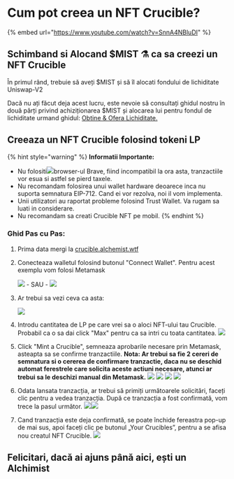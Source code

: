 # Cum pot creea un NFT Crucible?

{% embed url="https://www.youtube.com/watch?v=SnnA4NBluDI" %}

## Schimband si Alocand $MIST ⚗️ ca sa creezi un NFT Crucible

În primul rând, trebuie să aveți $MIST și să îl alocati fondului de lichiditate Uniswap-V2 

Dacă nu ați făcut deja acest lucru, este nevoie să consultați ghidul nostru în două părți privind achiziționarea $MIST și alocarea lui pentru fondul de lichiditate urmand ghidul: [Obtine & Ofera Lichiditate.](../../alchemist-token/acquiring-and-subscribing.md)

## Creeaza un NFT Crucible folosind tokeni LP

{% hint style="warning" %}
**Informatii Importante:** 

* Nu folositi![](../../.gitbook/assets/brave.png)browser-ul Brave, fiind incompatibil la ora asta, tranzactiile vor esua si astfel se pierd taxele.
* Nu recomandam folosirea unui wallet hardware deoarece inca nu suporta semnatura EIP-712. Cand ei vor rezolva, noi il vom implementa.
* Unii utilizatori au raportat probleme folosind Trust Wallet. Va rugam sa luati in considerare.
* Nu recomandam sa creati Crucible NFT pe mobil.
{% endhint %}

### Ghid Pas cu Pas:

1. Prima data mergi la [crucible.alchemist.wtf](https://crucible.alchemist.wtf/)
2. Conecteaza walletul folosind butonul "Connect Wallet". Pentru acest exemplu vom folosi Metamask

   ![](../../.gitbook/assets/screenshot-2021-05-07-at-12.48.31.png) - SAU - ![](../../.gitbook/assets/screenshot-2021-05-07-at-12.48.38.png) 

3. Ar trebui sa vezi ceva ca asta:

    ![](../../.gitbook/assets/screenshot-2021-05-07-at-12.49.57.png) 

4. Introdu cantitatea de LP pe care vrei sa o aloci NFT-ului tau Crucible. Probabil ca o sa dai click "Max" pentru ca sa intri cu toata cantitatea.  ![](../../.gitbook/assets/screenshot-2021-05-07-at-12.50.01.png)  
5. Click "Mint a Crucible", semneaza aprobarile necesare prin Metamask, asteapta sa se confirme tranzactiile. **Nota: Ar trebui sa fie 2 cereri de semnatura si o cererea de confirmare tranzactie, daca nu se deschid automat ferestrele care solicita aceste actiuni necesare, atunci ar trebui sa le deschizi manual din Metamask.**  ![](../../.gitbook/assets/screenshot-2021-05-07-at-12.50.05.png)  ![](../../.gitbook/assets/screenshot-2021-05-07-at-12.50.16.png) ![](../../.gitbook/assets/screenshot-2021-05-07-at-12.50.20.png) ![](../../.gitbook/assets/screenshot-2021-05-07-at-12.50.28.png) 
6. Odata lansata tranzacția, ar trebui să primiți următoarele solicitări, faceți clic pentru a vedea tranzacția. După ce tranzacția a fost confirmată, vom trece la pasul următor.  ![](../../.gitbook/assets/screenshot-2021-05-07-at-13.12.02.png)![](../../.gitbook/assets/screenshot-2021-05-07-at-13.24.50.png) 
7. Cand tranzacția este deja confirmată, se poate închide fereastra pop-up de mai sus, apoi faceți clic pe butonul „Your Crucibles”, pentru a se afisa nou creatul NFT Crucible. ![](../../.gitbook/assets/screenshot-2021-05-07-at-13.01.22.png) 

## **Felicitari,** dacă ai ajuns până aici, ești un Alchimist

